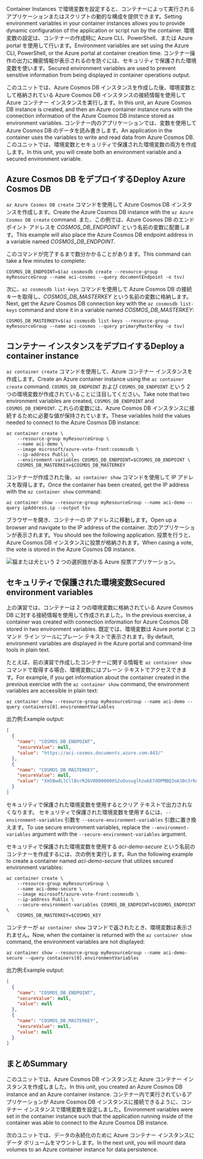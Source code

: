 <span data-ttu-id="645f2-101">Container Instances で環境変数を設定すると、コンテナーによって実行されるアプリケーションまたはスクリプトの動的な構成を提供できます。</span><span class="sxs-lookup"><span data-stu-id="645f2-101">Setting environment variables in your container instances allows you to provide dynamic configuration of the application or script run by the container.</span></span> <span data-ttu-id="645f2-102">環境変数の設定は、コンテナーの作成時に Azure CLI、PowerShell、または Azure portal を使用して行います。</span><span class="sxs-lookup"><span data-stu-id="645f2-102">Environment variables are set using the Azure CLI, PowerShell, or the Azure portal at container creation time.</span></span> <span data-ttu-id="645f2-103">コンテナー操作の出力に機密情報が表示されるのを防ぐには、セキュリティで保護された環境変数を使います。</span><span class="sxs-lookup"><span data-stu-id="645f2-103">Secured environment variables are used to prevent sensitive information from being displayed in container operations output.</span></span>

<span data-ttu-id="645f2-104">このユニットでは、Azure Cosmos DB インスタンスを作成した後、環境変数として格納されている Azure Cosmos DB インスタンスの接続情報を使用して Azure コンテナー インスタンスを実行します。</span><span class="sxs-lookup"><span data-stu-id="645f2-104">In this unit, an Azure Cosmos DB instance is created, and then an Azure container instance runs with the connection information of the Azure Cosmos DB instance stored as environment variables.</span></span> <span data-ttu-id="645f2-105">コンテナー内のアプリケーションでは、変数を使用して Azure Cosmos DB のデータを読み書きします。</span><span class="sxs-lookup"><span data-stu-id="645f2-105">An application in the container uses the variables to write and read data from Azure Cosmos DB.</span></span> <span data-ttu-id="645f2-106">このユニットでは、環境変数とセキュリティで保護された環境変数の両方を作成します。</span><span class="sxs-lookup"><span data-stu-id="645f2-106">In this unit, you will create both an environment variable and a secured environment variable.</span></span>

## <a name="deploy-azure-cosmos-db"></a><span data-ttu-id="645f2-107">Azure Cosmos DB をデプロイする</span><span class="sxs-lookup"><span data-stu-id="645f2-107">Deploy Azure Cosmos DB</span></span>

<span data-ttu-id="645f2-108">`az Azure Cosmos DB create` コマンドを使用して Azure Cosmos DB インスタンスを作成します。</span><span class="sxs-lookup"><span data-stu-id="645f2-108">Create the Azure Cosmos DB instance with the `az Azure Cosmos DB create` command.</span></span> <span data-ttu-id="645f2-109">また、この例では、Azure Cosmos DB のエンドポイント アドレスを *COSMOS_DB_ENDPOINT* という名前の変数に配置します。</span><span class="sxs-lookup"><span data-stu-id="645f2-109">This example will also place the Azure Cosmos DB endpoint address in a variable named *COSMOS_DB_ENDPOINT*.</span></span>

<span data-ttu-id="645f2-110">このコマンドが完了するまで数分かかることがあります。</span><span class="sxs-lookup"><span data-stu-id="645f2-110">This command can take a few minutes to complete:</span></span>

```azurecli
COSMOS_DB_ENDPOINT=$(az cosmosdb create --resource-group myResourceGroup --name aci-cosmos --query documentEndpoint -o tsv)
```

<span data-ttu-id="645f2-111">次に、`az cosmosdb list-keys` コマンドを使用して Azure Cosmos DB の接続キーを取得し、*COSMOS_DB_MASTERKEY* という名前の変数に格納します。</span><span class="sxs-lookup"><span data-stu-id="645f2-111">Next, get the Azure Cosmos DB connection key with the `az cosmosdb list-keys` command and store it in a variable named *COSMOS_DB_MASTERKEY*:</span></span>

```azurecli
COSMOS_DB_MASTERKEY=$(az cosmosdb list-keys --resource-group myResourceGroup --name aci-cosmos --query primaryMasterKey -o tsv)
```

## <a name="deploy-a-container-instance"></a><span data-ttu-id="645f2-112">コンテナー インスタンスをデプロイする</span><span class="sxs-lookup"><span data-stu-id="645f2-112">Deploy a container instance</span></span>

<span data-ttu-id="645f2-113">`az container create` コマンドを使用して、Azure コンテナー インスタンスを作成します。</span><span class="sxs-lookup"><span data-stu-id="645f2-113">Create an Azure container instance using the `az container create` command.</span></span> <span data-ttu-id="645f2-114">`COSMOS_DB_ENDPOINT` および `COSMOS_DB_ENDPOINT` という 2 つの環境変数が作成されていることに注目してください。</span><span class="sxs-lookup"><span data-stu-id="645f2-114">Take note that two environment variables are created, `COSMOS_DB_ENDPOINT` and `COSMOS_DB_ENDPOINT`.</span></span> <span data-ttu-id="645f2-115">これらの変数には、Azure Cosmos DB インスタンスに接続するために必要な値が保持されています。</span><span class="sxs-lookup"><span data-stu-id="645f2-115">These variables hold the values needed to connect to the Azure Cosmos DB instance:</span></span>

```azurecli
az container create \
    --resource-group myResourceGroup \
    --name aci-demo \
    --image microsoft/azure-vote-front:cosmosdb \
    --ip-address Public \
    --environment-variables COSMOS_DB_ENDPOINT=$COSMOS_DB_ENDPOINT \
    COSMOS_DB_MASTERKEY=$COSMOS_DB_MASTERKEY
```

<span data-ttu-id="645f2-116">コンテナーが作成された後、`az container show` コマンドを使用して IP アドレスを取得します。</span><span class="sxs-lookup"><span data-stu-id="645f2-116">Once the container has been created, get the IP address with the `az container show` command:</span></span>

```azurecli
az container show --resource-group myResourceGroup --name aci-demo --query ipAddress.ip --output tsv
```

<span data-ttu-id="645f2-117">ブラウザーを開き、コンテナーの IP アドレスに移動します。</span><span class="sxs-lookup"><span data-stu-id="645f2-117">Open up a browser and navigate to the IP address of the container.</span></span> <span data-ttu-id="645f2-118">次のアプリケーションが表示されます。</span><span class="sxs-lookup"><span data-stu-id="645f2-118">You should see the following application.</span></span> <span data-ttu-id="645f2-119">投票を行うと、Azure Cosmos DB インスタンスに投票が格納されます。</span><span class="sxs-lookup"><span data-stu-id="645f2-119">When casing a vote, the vote is stored in the Azure Cosmos DB instance.</span></span>

![猫または犬という 2 つの選択肢がある Azure 投票アプリケーション。](../media-draft/azure-vote.png)

## <a name="secured-environment-variables"></a><span data-ttu-id="645f2-121">セキュリティで保護された環境変数</span><span class="sxs-lookup"><span data-stu-id="645f2-121">Secured environment variables</span></span>

<span data-ttu-id="645f2-122">上の演習では、コンテナーは 2 つの環境変数に格納されている Azure Cosmos DB に対する接続情報を使用して作成されました。</span><span class="sxs-lookup"><span data-stu-id="645f2-122">In the previous exercise, a container was created with connection information for Azure Cosmos DB stored in two environment variables.</span></span> <span data-ttu-id="645f2-123">既定では、環境変数は Azure portal とコマンド ライン ツールにプレーン テキストで表示されます。</span><span class="sxs-lookup"><span data-stu-id="645f2-123">By default, environment variables are displayed in the Azure portal and command-line tools in plain text.</span></span>

<span data-ttu-id="645f2-124">たとえば、前の演習で作成したコンテナーに関する情報を `az container show` コマンドで取得する場合、環境変数にはプレーン テキストでアクセスできます。</span><span class="sxs-lookup"><span data-stu-id="645f2-124">For example, if you get information about the container created in the previous exercise with the `az container show` command, the environment variables are accessible in plain text:</span></span>

```azurecli
az container show --resource-group myResourceGroup --name aci-demo --query containers[0].environmentVariables
```

<span data-ttu-id="645f2-125">出力例:</span><span class="sxs-lookup"><span data-stu-id="645f2-125">Example output:</span></span>

```json
[
  {
    "name": "COSMOS_DB_ENDPOINT",
    "secureValue": null,
    "value": "https://aci-cosmos.documents.azure.com:443/"
  },
  {
    "name": "COSMOS_DB_MASTERKEY",
    "secureValue": null,
    "value": "Xm5BwdLlCllBvrR26V00000000S2uOusuglhzwkE7dOPMBQ3oA30n3rKd8PKA13700000000095ynys863Ghgw=="
  }
]
```

セキュリティで保護された環境変数を使用するとクリア テキストで出力されなくなります。 <span data-ttu-id="645f2-127">セキュリティで保護された環境変数を使用するには、`--environment-variables` 引数を `--secure-environment-variables` 引数に置き換えます。</span><span class="sxs-lookup"><span data-stu-id="645f2-127">To use secure environment variables, replace the `--environment-variables` argument with the `--secure-environment-variables` argument.</span></span>

<span data-ttu-id="645f2-128">セキュリティで保護された環境変数を使用する *aci-demo-secure* という名前のコンテナーを作成するには、次の例を実行します。</span><span class="sxs-lookup"><span data-stu-id="645f2-128">Run the following example to create a container named *aci-demo-secure* that utilizes secured environment variables:</span></span>

```azurecli
az container create \
    --resource-group myResourceGroup \
    --name aci-demo-secure \
    --image microsoft/azure-vote-front:cosmosdb \
    --ip-address Public \
    --secure-environment-variables COSMOS_DB_ENDPOINT=$COSMOS_ENDPOINT \
    COSMOS_DB_MASTERKEY=$COSMOS_KEY
```

<span data-ttu-id="645f2-129">コンテナーが `az container show` コマンドで返されたとき、環境変数は表示されません。</span><span class="sxs-lookup"><span data-stu-id="645f2-129">Now, when the container is returned with the `az container show` command, the environment variables are not displayed:</span></span>

```azurecli
az container show --resource-group myResourceGroup --name aci-demo-secure --query containers[0].environmentVariables
```

<span data-ttu-id="645f2-130">出力例:</span><span class="sxs-lookup"><span data-stu-id="645f2-130">Example output:</span></span>

```json
[
  {
    "name": "COSMOS_DB_ENDPOINT",
    "secureValue": null,
    "value": null
  },
  {
    "name": "COSMOS_DB_MASTERKEY",
    "secureValue": null,
    "value": null
  }
]
```

## <a name="summary"></a><span data-ttu-id="645f2-131">まとめ</span><span class="sxs-lookup"><span data-stu-id="645f2-131">Summary</span></span>

<span data-ttu-id="645f2-132">このユニットでは、Azure Cosmos DB インスタンスと Azure コンテナー インスタンスを作成しました。</span><span class="sxs-lookup"><span data-stu-id="645f2-132">In this unit, you created an Azure Cosmos DB instance and an Azure container instance.</span></span> <span data-ttu-id="645f2-133">コンテナー内で実行されているアプリケーションが Azure Cosmos DB インスタンスに接続できるように、コンテナー インスタンスで環境変数を設定しました。</span><span class="sxs-lookup"><span data-stu-id="645f2-133">Environment variables were set in the container instance such that the application running inside of the container was able to connect to the Azure Cosmos DB instance.</span></span>

<span data-ttu-id="645f2-134">次のユニットでは、データの永続化のために Azure コンテナー インスタンスにデータ ボリュームをマウントします。</span><span class="sxs-lookup"><span data-stu-id="645f2-134">In the next unit, you will mount data volumes to an Azure container instance for data persistence.</span></span>
